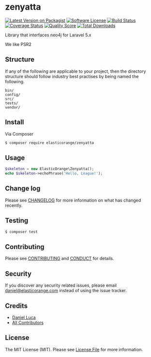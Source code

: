 # zenyatta

[![Latest Version on Packagist][ico-version]][link-packagist]
[![Software License][ico-license]](LICENSE.md)
[![Build Status][ico-travis]][link-travis]
[![Coverage Status][ico-scrutinizer]][link-scrutinizer]
[![Quality Score][ico-code-quality]][link-code-quality]
[![Total Downloads][ico-downloads]][link-downloads]

Library that interfaces neo4j for Laravel 5.x

We like PSR2

## Structure

If any of the following are applicable to your project, then the directory structure should follow industry best practises by being named the following.

```
bin/        
config/
src/
tests/
vendor/
```


## Install

Via Composer

``` bash
$ composer require elasticorange/zenyatta
```

## Usage

``` php
$skeleton = new ElasticOrange\Zenyatta();
echo $skeleton->echoPhrase('Hello, League!');
```

## Change log

Please see [CHANGELOG](CHANGELOG.md) for more information on what has changed recently.

## Testing

``` bash
$ composer test
```

## Contributing

Please see [CONTRIBUTING](CONTRIBUTING.md) and [CONDUCT](CONDUCT.md) for details.

## Security

If you discover any security related issues, please email daniel@elasticorange.com instead of using the issue tracker.

## Credits

- [Daniel Luca][link-author]
- [All Contributors][link-contributors]

## License

The MIT License (MIT). Please see [License File](LICENSE.md) for more information.

[ico-version]: https://img.shields.io/packagist/v/elasticorange/zenyatta.svg?style=flat-square
[ico-license]: https://img.shields.io/badge/license-MIT-brightgreen.svg?style=flat-square
[ico-travis]: https://img.shields.io/travis/elasticorange/zenyatta/master.svg?style=flat-square
[ico-scrutinizer]: https://img.shields.io/scrutinizer/coverage/g/elasticorange/zenyatta.svg?style=flat-square
[ico-code-quality]: https://img.shields.io/scrutinizer/g/elasticorange/zenyatta.svg?style=flat-square
[ico-downloads]: https://img.shields.io/packagist/dt/elasticorange/zenyatta.svg?style=flat-square

[link-packagist]: https://packagist.org/packages/elasticorange/zenyatta
[link-travis]: https://travis-ci.org/elasticorange/zenyatta
[link-scrutinizer]: https://scrutinizer-ci.com/g/elasticorange/zenyatta/code-structure
[link-code-quality]: https://scrutinizer-ci.com/g/elasticorange/zenyatta
[link-downloads]: https://packagist.org/packages/elasticorange/zenyatta
[link-author]: https://github.com/hydrarulz
[link-contributors]: ../../contributors
